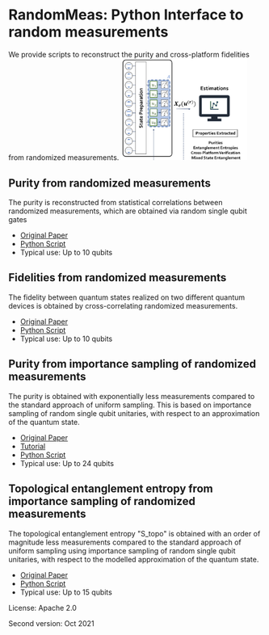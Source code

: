 # RandomMeas: Python Interface to random measurements

We provide scripts to reconstruct the purity and cross-platform fidelities from randomized measurements.
<img src="Pics/RandomMeasurements.png" alt="drawing" width="250"/>

## Purity from randomized measurements
The purity is reconstructed from statistical correlations between randomized measurements, which are obtained via random single qubit gates

+ [Original Paper](https://science.sciencemag.org/content/364/6437)
+ [Python Script](PurityRM.py)
+ Typical use: Up to 10 qubits

## Fidelities from randomized measurements
The fidelity between quantum states realized on two different quantum devices is obtained by cross-correlating randomized measurements.

+ [Original Paper](https://journals.aps.org/prl/abstract/10.1103/PhysRevLett.124.010504)
+ [Python Script](FidelityRM.py)
+ Typical use: Up to 10 qubits

## Purity from importance sampling of randomized measurements
The purity is obtained with exponentially less measurements compared to the standard approach of uniform sampling. This is based on importance sampling of random single qubit unitaries, with respect to an approximation of the quantum state.

+ [Original Paper](https://arxiv.org/abs/2102.13524)
+ [Tutorial](TutorialImportanceSampling.ipynb)
+ [Python Script](PurityImportanceSampling.py)
+ Typical use: Up to 24 qubits

## Topological entanglement entropy from importance sampling of randomized measurements
The topological entanglement entropy "S_topo" is obtained with an order of magnitude less measurements compared to the standard approach of uniform sampling using  importance sampling of random single qubit unitaries, with respect to the modelled approximation of the quantum state.

+ [Original Paper](https://arxiv.org/pdf/2104.01180.pdf)
+ [Python Script](Purity_TORIC_CODE.py)
+ Typical use: Up to 15 qubits


License: Apache 2.0

Second version: Oct 2021
